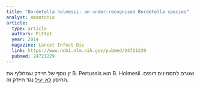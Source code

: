```yaml
---
title: "Bordetella holmesii: an under-recognised Bordetella species"
analyst: amantonio
article:
  type: article
  authors: Pittet
  year: 2014
  magazine: Lancet Infect Dis
  link: https://www.ncbi.nlm.nih.gov/pubmed/24721229
  pubmed: 24721229
---
```


זן נוסף של חיידק שמחליף את B. Pertussis הוא B. Holmesii שגורם לתסמינים דומים. החיסון [לא יעיל](https://wwwnc.cdc.gov/eid/article/18/11/11-1544_article) נגד חיידק זה.
